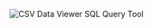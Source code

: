 ![CSV Data Viewer SQL Query Tool](https://github.com/user-attachments/assets/fa56ee47-c596-467c-bb9f-8422b310553e)
